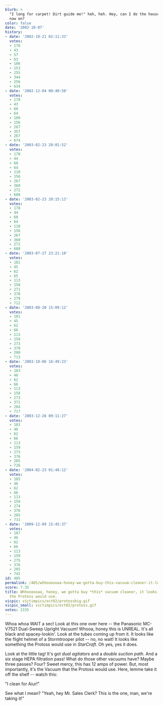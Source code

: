 ```yaml
---
blurb: >
  "I long for carpet! Dirt guide me!" heh, heh. Hey, can I do the housecleaning from
  now on?
color: false
date: '2002-10-07'
history:
- date: '2002-10-21 02:11:33'
  votes:
  - 176
  - 43
  - 57
  - 63
  - 106
  - 153
  - 255
  - 344
  - 256
  - 634
- date: '2002-12-04 00:40:58'
  votes:
  - 178
  - 43
  - 60
  - 64
  - 109
  - 156
  - 267
  - 357
  - 267
  - 674
- date: '2003-02-23 20:01:52'
  votes:
  - 178
  - 44
  - 60
  - 64
  - 110
  - 156
  - 267
  - 360
  - 272
  - 688
- date: '2003-02-23 20:15:13'
  votes:
  - 178
  - 44
  - 60
  - 64
  - 110
  - 156
  - 267
  - 360
  - 272
  - 688
- date: '2003-07-27 23:21:10'
  votes:
  - 181
  - 45
  - 62
  - 65
  - 113
  - 158
  - 271
  - 370
  - 279
  - 712
- date: '2003-08-20 15:09:12'
  votes:
  - 181
  - 45
  - 62
  - 66
  - 113
  - 158
  - 273
  - 370
  - 280
  - 713
- date: '2003-10-06 16:49:23'
  votes:
  - 183
  - 46
  - 62
  - 66
  - 113
  - 158
  - 273
  - 371
  - 284
  - 717
- date: '2003-12-26 09:11:27'
  votes:
  - 183
  - 46
  - 62
  - 66
  - 113
  - 159
  - 273
  - 376
  - 285
  - 726
- date: '2004-02-23 01:48:12'
  votes:
  - 185
  - 46
  - 62
  - 66
  - 113
  - 159
  - 274
  - 376
  - 285
  - 731
- date: '2009-12-09 15:45:37'
  votes:
  - 187
  - 46
  - 62
  - 66
  - 113
  - 159
  - 275
  - 376
  - 285
  - 742
id: 485
permalink: /485/whhoooooaa-honey-we-gotta-buy-this-vacuum-cleaner-it-looks-like-something-the-protoss-would-use/
score: 7.35
title: Whhoooooaa, honey, we gotta buy *this* vacuum cleaner, it looks like something
  the Protoss would use.
vicpic: victimpics/oct02/protossbig.gif
vicpic_small: victimpics/oct02/protoss.gif
votes: 2335
---
```


Whoa whoa WAIT a sec! Look at this one over here -- the Panasonic
MC-V7521 Dual-Sweep Upright Vacuum! Whooa, honey this is UNREAL. It's
all black and spacey-lookin'. Look at the tubes coming up from it. It
looks like the flight helmet of a Stormtrooper pilot -- no, no wait! It
looks like something the Protoss would use in *StarCraft*. Oh yes, yes
it does.

Look at the little tag! It's got *dual agitators* and a *double suction
path*. And a six stage HEPA filtration pass! What do those other vacuums
have? Maybe three passes? Four? Sweet mercy, this has 12 amps of power.
But, most importantly, it's the Vacuum that the Protoss would use. Here,
lemme take it off the shelf -- watch this:

"I clean for Aiur!"

See what I mean? "Yeah, hey Mr. Sales Clerk? This is the one, man, we're
taking it!"